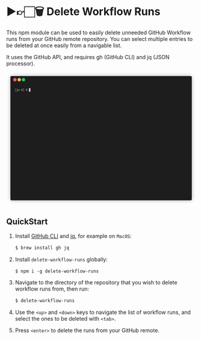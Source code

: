 # ▶️👉🏻🗑 Delete Workflow Runs 

This npm module can be used to easily delete unneeded GitHub Workflow runs from your GitHub remote repository. You can select multiple entries to be deleted at once easily from a navigable list.

It uses the GitHub API, and requires gh (GitHub CLI) and jq (JSON processor).

![](demo.gif)

## QuickStart

1. Install [GitHub CLI](https://github.com/cli/cli) and [jq](https://github.com/stedolan/jq), for example on `MacOS`:
    ```sh
    $ brew install gh jq
    ```

2. Install `delete-workflow-runs` globally:
    ```shh
    $ npm i -g delete-workflow-runs
    ```

3. Navigate to the directory of the repository that you wish to delete workflow runs from, then run:
    ```sh
    $ delete-workflow-runs
    ```
4. Use the `<up>` and `<down>` keys to navigate the list of workflow runs, and select the ones to be deleted with `<tab>`.

5. Press `<enter>` to delete the runs from your GitHub remote.


